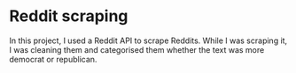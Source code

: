# Reddit scraping

In this project, I used a Reddit API to scrape Reddits. While I was scraping it, I was cleaning them and categorised them whether the text was more democrat or republican.

